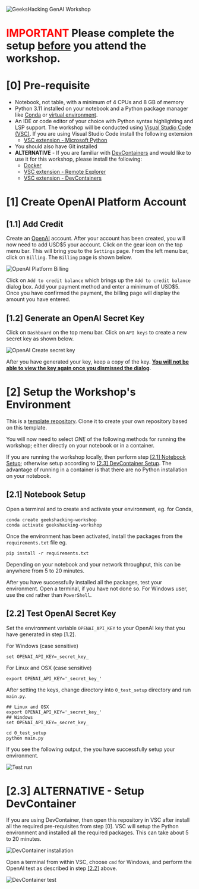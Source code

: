 ![GeeksHacking GenAI Workshop](images/workshop_image.jpeg)

# <font color="red">__IMPORTANT__</font> Please complete the setup <ins>before</ins> you attend the workshop.

# [0] Pre-requisite

- Notebook, not table, with a minimum of 4 CPUs and 8 GB of memory
- Python 3.11 installed on your notebook and a Python package manager like [Conda](https://docs.conda.io/en/latest/) or [virtual environment](https://docs.python.org/3/library/venv.html).
- An IDE or code editor of your choice with Python syntax highlighting and LSP support. The workshop will be conducted using [Visual Studio Code (VSC)](https://code.visualstudio.com/download). If you are using Visual Studio Code install the following extension
  - [VSC extension - Microsoft Python](https://marketplace.visualstudio.com/items?itemName=ms-python.python)
- You should also have Git installed
- **ALTERNATIVE** - If you are familiar with [DevContainers](https://code.visualstudio.com/docs/devcontainers/containers) and would like to use it for this workshop, please install the following:
  - [Docker](https://docs.docker.com/engine/install/)
  - [VSC extension - Remote Explorer](https://marketplace.visualstudio.com/items?itemName=ms-vscode.remote-explorer)
  - [VSC extension - DevContainers](https://marketplace.visualstudio.com/items?itemName=ms-vscode-remote.remote-containers)

# [1] Create OpenAI Platform Account

## [1.1] Add Credit 
Create an [OpenAI](https://platform.openai.com) account. After your account has been created, you will now need to add USD$5 your account. Click on the gear icon on the top menu bar. This will bring you to the `Settings` page. From the left menu bar, click on `Billing`. The `Billing` page is shown below.

![OpenAI Platform Billing](images/openai_0.png)

Click on `Add to credit balance` which brings up the `Add to credit balance` dialog box. Add your payment method and enter a minimum of USD$5. Once you have confirmed the payment, the billing page will display the amount you have entered.

## [1.2] Generate an OpenAI Secret Key
Click on `Dashboard` on the top menu bar. Click on `API keys` to create a new secret key as shown below. 

![OpenAI Create secret key](images/openai_2.png)

After you have generated your key, keep a copy of the key. <ins><strong>You will not be able to view the key again once you dismissed the dialog</strong></ins>.


# [2] Setup the Workshop's Environment

This is a [template repository](https://docs.github.com/en/repositories/creating-and-managing-repositories/creating-a-template-repository). Clone it to create your own repository based on this template.

You will now need to select _ONE_ of the following methods for running the workshop; either directly on your notebook or in a container. 

If you are running the workshop locally, then perform step [[2.1] Notebook Setup](#local); otherwise setup according to [[2.3] DevContainer Setup](#devcontainer).  The advantage of running in a container is that there are no Python installation on your notebook.


## <a id="local"></a>[2.1] Notebook Setup


Open a terminal and to create and activate your environment, eg. for Conda, 

```
conda create geekshacking-workshop
conda activate geekshacking-workshop 
```

Once the environment has been activated, install the packages from the `requirements.txt` file eg. 

```
pip install -r requirements.txt
```

Depending on your notebook and your network throughput, this can be anywhere from 5 to 20 minutes.

After you have successfully installed all the packages, test your environment. Open a terminal, if you have not done so. For Windows user, use the `cmd` rather than `PowerShell`. 

## <a id="test"></a>[2.2] Test OpenAI Secret Key
Set the environment variable `OPENAI_API_KEY` to your OpenAI key that you have generated in step [1.2].

For Windows (case sensitive)
```
set OPENAI_API_KEY=_secret_key_
```

For Linux and OSX (case sensitive)
```
export OPENAI_API_KEY='_secret_key_'
```

After setting the keys, change directory into `0_test_setup` directory and run `main.py`.
```
## Linux and OSX
export OPENAI_API_KEY='_secret_key_'
## Windows
set OPENAI_API_KEY=_secret_key_

cd 0_test_setup
python main.py
```

If you see the following output, the you have successfully setup your environment.

![Test run](images/openai_3.png)

# <a id="devcontainer"></a>[2.3] ALTERNATIVE - Setup DevContainer

If you are using DevContainer, then open this repository in VSC after install all the required pre-requisites from step [0]. VSC will setup the Python environment and installed all the required packages. This can take about 5 to 20 minutes.

![DevContainer installation](images/devcontainer_0.png)

Open a terminal from within VSC, choose `cmd` for Windows, and perform the OpenAI test as described in step [[2.2]](#test) above.

![DevContainer test](images/devcontainer_1.png)


